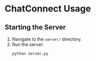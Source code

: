 # ChatConnect Usage

## Starting the Server
1. Navigate to the `server/` directory.
2. Run the server:
   ```bash
   python server.py
